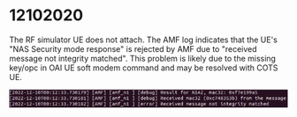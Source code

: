 # 12102020

The RF simulator UE does not attach.
The AMF log indicates that the UE's "NAS Security mode response" is rejected by AMF due to "received message not integrity matched".
This problem is likely due to the missing key/opc in OAI UE soft modem command and may be resolved with COTS UE.

![AMF Log screen shot](1210_amf_log.png)